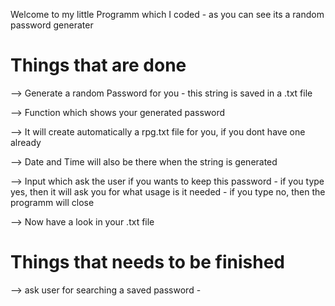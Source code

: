 
Welcome to my little Programm which I coded - as you can see its a random password generater

# Things that are done 

--> Generate a random Password for you 
    - this string is saved in a .txt file 
 
--> Function which shows your generated password 

--> It will create automatically a rpg.txt file for you, if you dont have one already

--> Date and Time will also be there when the string is generated

--> Input which ask the user if you wants to keep this password
    - if you type yes, then it will ask you for what usage is it needed
    - if you type no, then the programm will close 

--> Now have a look in your .txt file

# Things that needs to be finished 

--> ask user for searching a saved password
    - 
